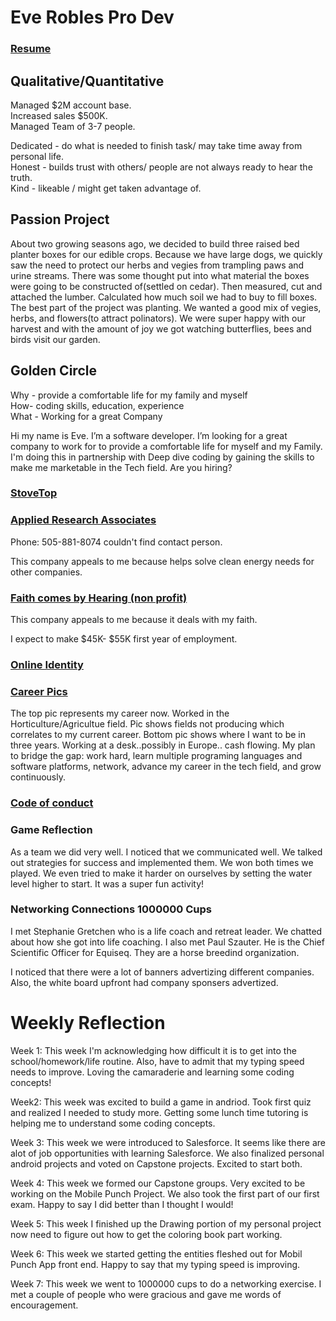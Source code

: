 # Eve Robles Pro Dev

### [Resume](EveRobles2Resume2018.pdf)
## Qualitative/Quantitative
Managed  $2M account base.  
Increased sales $500K.                                                                                                          
Managed Team of 3-7 people. 


Dedicated - do what is needed to finish task/ may take time away from personal life.  
Honest - builds trust with others/ people are not always ready to hear the truth.  
Kind - likeable / might get taken advantage of.
 
## Passion Project

About two growing seasons ago, we decided to build three raised bed planter boxes for our edible crops. Because we have large dogs,  we quickly saw the need to protect our herbs and vegies from trampling paws and urine streams. There was some thought put into what material the boxes were going to be constructed of(settled on cedar). Then measured, cut and attached the lumber. Calculated how much soil we had to buy to fill boxes. The best part of the project was planting. We wanted a good mix of vegies, herbs, and flowers(to attract polinators). We were super happy with our harvest and with the amount of joy we got watching butterflies, bees and birds visit our garden.     







## Golden Circle



Why - provide a comfortable life for my family and myself                                                                        
How- coding skills, education, experience                                                                                       
What - Working for a  great Company 
 
Hi my name is Eve. I’m a software developer.  I’m looking for a great company to work for to provide a comfortable life for myself and my Family.  I'm doing this in partnership with Deep dive coding by gaining the skills to make me marketable in the Tech field.  Are you hiring? 
     
### [StoveTop](StoveTop.pdf)


### [Applied Research Associates](https://www.ara.com) 
Phone: 505-881-8074 couldn't find contact person.

This company appeals to me because helps solve clean energy needs for other companies.


### [Faith comes by Hearing (non profit)](https://www.faithcomesbyhearing.com/about/careers) 

This company appeals to me because it deals with my faith. 

I expect to make $45K- $55K first year of employment. 

### [Online Identity](Identity.pdf)

### [Career Pics](careers.jpg) 

The top pic represents my career now. Worked in the Horticulture/Agricultue field. Pic shows fields not producing which correlates to my current career. Bottom pic shows where I want to be in three years. Working at a desk..possibly in Europe..  cash flowing.  My plan to bridge the gap: work hard, learn multiple programing languages and software platforms, network,   advance my career in the tech field, and grow continuously. 

### [Code of conduct](codeofconduct.pdf)


### Game Reflection

As a team we did very well. I noticed that we communicated well. We talked out strategies for success and implemented them. We won both times we played. We even tried to make it harder on ourselves by setting the water level higher to start. It was a super fun activity!

### Networking Connections 1000000 Cups
I met Stephanie Gretchen who is a life coach and retreat leader. We chatted about how she got into life coaching. I also met Paul Szauter. He is the Chief Scientific Officer for Equiseq. They are a horse breedind organization.


I noticed that there were a lot of banners advertizing different companies. Also, the white board upfront had company sponsers advertized.
  
  # Weekly Reflection 
  Week 1: This week I'm acknowledging how difficult it is to get into the school/homework/life routine.  Also, have to admit that my typing speed needs to improve. Loving the camaraderie and learning some coding concepts!
  
  Week2: This week was excited to build a game in andriod. Took first quiz and realized I needed to study more. Getting some lunch time tutoring is helping me to understand some coding concepts.
  
  Week 3: This week we were introduced to Salesforce. It seems like there are alot of job opportunities with learning Salesforce. We also finalized personal android projects and voted on Capstone projects. Excited to start both. 
  
  Week 4: This week we formed our Capstone groups. Very excited to be working on the Mobile Punch Project. We also took the first part of our first exam. Happy to say I did better than I thought I would!  
  
  Week 5: This week I finished up the Drawing portion of my personal project now need to figure out how to get the coloring book part working.
  
  Week 6: This week we started getting the entities fleshed out for Mobil Punch App front end.  Happy to say that my typing speed is improving.
     
  Week 7: This week we went to 1000000 cups to do a networking exercise. I met a couple of people who were gracious and gave me words of encouragement.  
